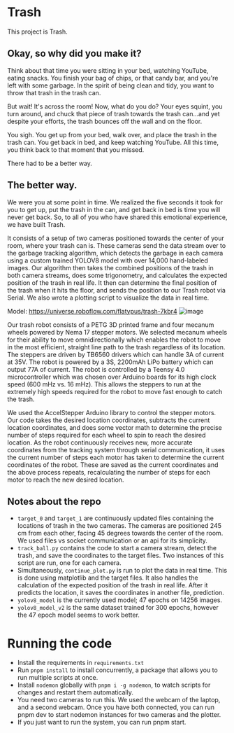 # Trash

This project is Trash. 

## Okay, so why did you make it?
Think about that time you were sitting in your bed, watching YouTube, eating snacks. You finish your bag of chips, or that candy bar, and you're left with some garbage. In the spirit of being clean and tidy, you want to throw that trash in the trash can. 

But wait! It's across the room! Now, what do you do? Your eyes squint, you turn around, and chuck that piece of trash towards the trash can...and yet despite your efforts, the trash bounces off the wall and on the floor.

You sigh. You get up from your bed, walk over, and place the trash in the trash can. You get back in bed, and keep watching YouTube. All this time, you think back to that moment that you missed.

There had to be a better way.

## The better way.
We were you at some point in time. We realized the five seconds it took for you to get up, put the trash in the can, and get back in bed is time you will never get back. So, to all of you who have shared this emotional experience, we have built Trash.

It consists of a setup of two cameras positioned towards the center of your room, where your trash can is. These cameras send the data stream over to the garbage tracking algorithm, which detects the garbage in each camera using a custom trained YOLOV8 model with over 14,000 hand-labeled images. Our algorithm then takes the combined positions of the trash in both camera streams, does some trigonometry, and calculates the expected position of the trash in real life. It then can determine the final position of the trash when it hits the floor, and sends the position to our Trash robot via Serial. We also wrote a plotting script to visualize the data in real time.

Model: https://universe.roboflow.com/flatypus/trash-7kbr4
![image](https://github.com/flatypus/trash/assets/68029599/2a8c83b2-8a8b-4aac-82f0-d0a88cc5092a)

Our trash robot consists of a PETG 3D printed frame and four mecanum wheels powered by Nema 17 stepper motors. We selected mecanum wheels for their ability to move omnidirectionally which enables the robot to move in the most efficient, straight line path to the trash regardless of its location. The steppers are driven by TB6560 drivers which can handle 3A of current at 35V. The robot is powered by a 3S, 2200mAh LiPo battery which can output 77A of current. The robot is controlled by a Teensy 4.0 microcontroller which was chosen over Arduino boards for its high clock speed (600 mHz vs. 16 mHz). This allows the steppers to run at the extremely high speeds required for the robot to move fast enough to catch the trash. 

We used the AccelStepper Arduino library to control the stepper motors. Our code takes the desired location coordinates, subtracts the current location coordinates, and does some vector math to determine the precise number of steps required for each wheel to spin to reach the desired location. As the robot continuously receives new, more accurate coordinates from the tracking system through serial communication, it uses the current number of steps each motor has taken to determine the current coordinates of the robot. These are saved as the current coordinates and the above process repeats, recalculating the number of steps for each motor to reach the new desired location. 

## Notes about the repo
 - `target_0` and `target_1` are continuously updated files containing the locations of trash in the two cameras. The cameras are positioned 245 cm from each other, facing 45 degrees towards the center of the room. We used files vs socket communication or an api for its simplicity.
 - `track_ball.py` contains the code to start a camera stream, detect the trash, and save the coordinates to the target files. Two instances of this script are run, one for each camera.
 - Simultaneously, `continue_plot.py` is run to plot the data in real time. This is done using matplotlib and the target files. It also handles the calculation of the expected position of the trash in real life. After it predicts the location, it saves the coordinates in another file, prediction.
 - `yolov8_model` is the currently used model; 47 epochs on 14256 images.
 - `yolov8_model_v2` is the same dataset trained for 300 epochs, however the 47 epoch model seems to work better.

# Running the code
- Install the requirements in `requirements.txt`
- Run `pnpm install` to install concurrently, a package that allows you to run multiple scripts at once.
- Install `nodemon` globally with `pnpm i -g nodemon`, to watch scripts for changes and restart them automatically.
- You need two cameras to run this. We used the webcam of the laptop, and a second webcam. Once you have both connected, you can run pnpm dev to start nodemon instances for two cameras and the plotter.
- If you just want to run the system, you can run pnpm start.

